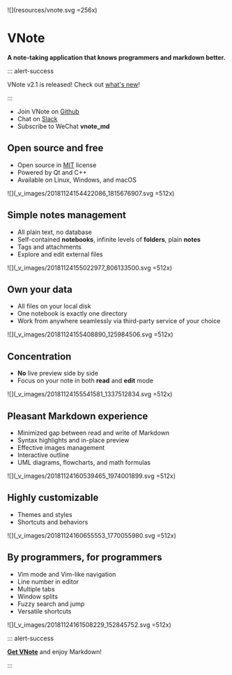 ![](resources/vnote.svg =256x)

# VNote
**A note-taking application that knows programmers and markdown better.**

::: alert-success

VNote v2.1 is released! Check out [what's new](https://github.com/tamlok/vnote/releases/latest)!

:::

- Join VNote on [Github](https://github.com/tamlok/vnote)
- Chat on [Slack](https://join.slack.com/t/vnote/shared_invite/enQtNDg2MzY0NDg3NzI4LTQ1Yzk1YjA5MjAyYTU0MjJkMTUxNmRiYWQ2YjlkOWU0ZGZlMTFlZTAxNzg0ZGUyNzI0ZGY2NDg4MmU1M2FkMDg)
- Subscribe to WeChat **vnote_md**

## Open source and free
- Open source in [MIT](http://opensource.org/licenses/MIT) license
- Powered by Qt and C++
- Available on Linux, Windows, and macOS

![](_v_images/20181124154422086_1815676907.svg =512x)

## Simple notes management
- All plain text, no database
- Self-contained **notebooks**, infinite levels of **folders**, plain **notes**
- Tags and attachments
- Explore and edit external files

![](_v_images/20181124155022977_806133500.svg =512x)

## Own your data
- All files on your local disk
- One notebook is exactly one directory
- Work from anywhere seamlessly via third-party service of your choice

![](_v_images/20181124155408890_125984506.svg =512x)

## Concentration
- **No** live preview side by side
- Focus on your note in both **read** and **edit** mode

![](_v_images/20181124155541581_1337512834.svg =512x)

## Pleasant Markdown experience
- Minimized gap between read and write of Markdown
- Syntax highlights and in-place preview
- Effective images management
- Interactive outline
- UML diagrams, flowcharts, and math formulas

![](_v_images/20181124160539465_1974001899.svg =512x)

## Highly customizable
- Themes and styles
- Shortcuts and behaviors

![](_v_images/20181124160655553_1770055980.svg =512x)

## By programmers, for programmers
- Vim mode and Vim-like navigation
- Line number in editor
- Multiple tabs
- Window splits
- Fuzzy search and jump
- Versatile shortcuts

![](_v_images/20181124161508229_152845752.svg =512x)

::: alert-success

[**Get VNote**](downloads.md) and enjoy Markdown!

:::